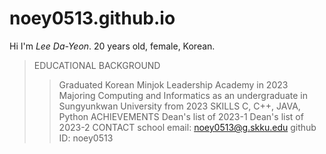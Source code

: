 # noey0513.github.io
Hi I'm _Lee Da-Yeon_.
20 years old, female, Korean.
> EDUCATIONAL BACKGROUND
> > Graduated Korean Minjok Leadership Academy in 2023
> > Majoring Computing and Informatics as an undergraduate in Sungyunkwan University from 2023
> SKILLS
> > C, C++, JAVA, Python
> ACHIEVEMENTS
> > Dean's list of 2023-1
> > Dean's list of 2023-2
> CONTACT
> > school email: noey0513@g.skku.edu
> > github ID: noey0513
